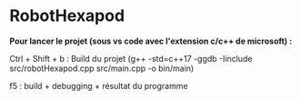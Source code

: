 # RobotHexapod

**Pour lancer le projet (sous vs code avec l'extension c/c++ de microsoft) :**

Ctrl + Shift + b : Build du projet
(g++ -std=c++17 -ggdb -Iinclude src/robotHexapod.cpp src/main.cpp -o bin/main)

f5 : build + debugging + résultat du programme
